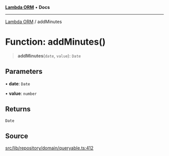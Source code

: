 [**Lambda ORM**](../README.md) • **Docs**

***

[Lambda ORM](../README.md) / addMinutes

# Function: addMinutes()

> **addMinutes**(`date`, `value`): `Date`

## Parameters

• **date**: `Date`

• **value**: `number`

## Returns

`Date`

## Source

[src/lib/repository/domain/queryable.ts:412](https://github.com/lambda-orm/lambdaorm-base/blob/7ab89b6bcd2fea05971e688ab15feca3a500d972/src/lib/repository/domain/queryable.ts#L412)
